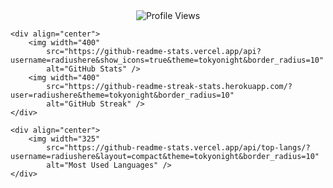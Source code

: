 <div align="center">
        <img src="https://komarev.com/ghpvc/?username=radiushere&label=Profile%20views&color=0e75b6&style=for-the-badge"
            alt="Profile Views" />
    </div>

    <div align="center">
        <img width="400"
            src="https://github-readme-stats.vercel.app/api?username=radiushere&show_icons=true&theme=tokyonight&border_radius=10"
            alt="GitHub Stats" />
        <img width="400"
            src="https://github-readme-streak-stats.herokuapp.com/?user=radiushere&theme=tokyonight&border_radius=10"
            alt="GitHub Streak" />
    </div>

    <div align="center">
        <img width="325"
            src="https://github-readme-stats.vercel.app/api/top-langs/?username=radiushere&layout=compact&theme=tokyonight&border_radius=10"
            alt="Most Used Languages" />
    </div>
